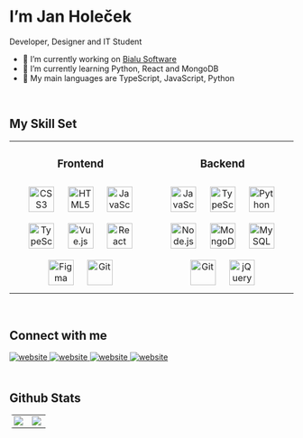 # <div> I’m Jan Holeček</div>  
  

Developer, Designer and IT Student  
- 🔭 I’m currently working on [Bialu Software](https://github.com/Bialu-Software)  
- 🌱 I’m currently learning Python, React and MongoDB
- 🧻 My main languages are TypeScript, JavaScript, Python
<br/>  

## My Skill Set  
<table><tr><td valign="top" width="50%" align="center">

### <div align="center">Frontend</div>
<div align="center">  
<img style="margin: 10px" src="https://profilinator.rishav.dev/skills-assets/css3-original-wordmark.svg" alt="CSS3" height="45" />  
<img style="margin: 10px" src="https://profilinator.rishav.dev/skills-assets/html5-original-wordmark.svg" alt="HTML5" height="45" />  
<img style="margin: 10px" src="https://profilinator.rishav.dev/skills-assets/javascript-original.svg" alt="JavaScript" height="45" />  
<img style="margin: 10px" src="https://profilinator.rishav.dev/skills-assets/typescript-original.svg" alt="TypeScript" height="45" />  
<img style="margin: 10px" src="https://profilinator.rishav.dev/skills-assets/vuejs-original-wordmark.svg" alt="Vue.js" height="45" />  
<img style="margin: 10px" src="https://profilinator.rishav.dev/skills-assets/react-original-wordmark.svg" alt="React" height="45" />  
<img style="margin: 10px" src="https://profilinator.rishav.dev/skills-assets/figma-icon.svg" alt="Figma" height="45" />  
<img style="margin: 10px" src="https://profilinator.rishav.dev/skills-assets/git-scm-icon.svg" alt="Git" height="45" />  
</div>

</td><td valign="top" width="50%" align="center">

### <div align="center">Backend</div>
<div align="center">  
<img style="margin: 10px" src="https://profilinator.rishav.dev/skills-assets/javascript-original.svg" alt="JavaScript" height="45" />  
<img style="margin: 10px" src="https://profilinator.rishav.dev/skills-assets/typescript-original.svg" alt="TypeScript" height="45" />  
<img style="margin: 10px" src="https://profilinator.rishav.dev/skills-assets/python-original.svg" alt="Python" height="45" />  
<img style="margin: 10px" src="https://profilinator.rishav.dev/skills-assets/nodejs-original-wordmark.svg" alt="Node.js" height="45" />  
<img style="margin: 10px" src="https://profilinator.rishav.dev/skills-assets/mongodb-original-wordmark.svg" alt="MongoDB" height="45" />  
<img style="margin: 10px" src="https://profilinator.rishav.dev/skills-assets/mysql-original-wordmark.svg" alt="MySQL" height="45" />  
<img style="margin: 10px" src="https://profilinator.rishav.dev/skills-assets/git-scm-icon.svg" alt="Git" height="45" />  
<img style="margin: 10px" src="https://profilinator.rishav.dev/skills-assets/jquery.png" alt="jQuery" height="45" />  
</div>

</td></tr></table>  

<br/>  


## Connect with me  
<div>
<a href="https://github.com/jan-holecek" target="_blank">
<img src=https://img.shields.io/badge/Github-%231E57B8.svg?&style=for-the-badge&logo=website&logoColor=white alt=website style="margin-bottom: 5px;" />
</a>
<a href="https://linkedin.com/in/jan-holeček" target="_blank">
<img src=https://img.shields.io/badge/Linkedin-%231E57B8.svg?&style=for-the-badge&logo=website&logoColor=white alt=website style="margin-bottom: 5px;" />
</a>
<a href="https://instagram.com/_jan.holecek_" target="_blank">
<img src=https://img.shields.io/badge/Instagram-%231E57B8.svg?&style=for-the-badge&logo=websitem&logoColor=white alt=website style="margin-bottom: 5px;" />
</a>  
 <a href="https://jan-holecek.netlify.app/" target="_blank">
<img src=https://img.shields.io/badge/website-%231E57B8.svg?&style=for-the-badge&logo=website&logoColor=white alt=website style="margin-bottom: 5px;" />
</a>
</div>  
  
<br/>  

## Github Stats  
<table style="border-radius:6px;" >
  <tr>
    <td align="center" style="padding=0;width=50%;">
      <img align="center" style="padding=0;" src="https://grs.quantumly.dev/api/?username=jan-holecek&show_icons=true&title_color=4F8CC9&text_color=9f9f9f&bg_color=00000000&hide_border=true&icon_color=4F8CC9&hide_title=true&count_private=true" />
    </td>
    <td align="center" style="padding=0;width=50%;">
      <img align="center" style="padding=0;" src="https://grs.quantumly.dev/api/top-langs/?username=jan-holecek&layout=compact&show_icons=true&title_color=4F8CC9&text_color=9f9f9f&bg_color=00000000&hide_border=true&icon_color=00000000&count_private=true" />
    </td>
  </tr>
</table>
